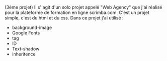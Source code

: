 (3éme projet)
Il s''agit d'un solo projet appelé "Web Agency" que j'ai réalisé pour la plateforme de formation en ligne scrimba.com. 
C'est un projet simple, c'est du html et du css. Dans ce projet j'ai utilisé :

- background-image
- Google Fonts
- <span> tag
- ID
- Text-shadow
- inheritence
